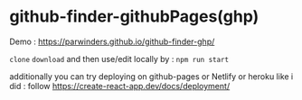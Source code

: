 #            github-finder-githubPages(ghp)

Demo : https://parwinders.github.io/github-finder-ghp/

`clone` `download` and  then use/edit locally by : `npm run start`
 
additionally you can try deploying on github-pages or Netlify or heroku like i did : follow https://create-react-app.dev/docs/deployment/
